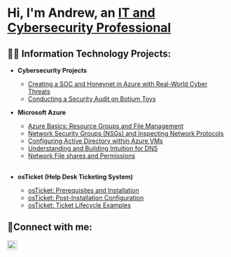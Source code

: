 <h1>Hi, I'm Andrew, an <a href="https://www.linkedin.com/in/andrew-khun/">IT and Cybersecurity Professional</a></h1>

<h2>👨‍💻 Information Technology Projects:</h2>

- <b>Cybersecurity Projects</b>
  - [Creating a SOC and Honeynet in Azure with Real-World Cyber Threats](https://github.com/andrewkhun/Azure-Honeynet-SOC)
  - [Conducting a Security Audit on Botium Toys](https://github.com/andrewkhun/Botium-Toys-Audit)
  
- <b>Microsoft Azure</b>
  - [Azure Basics: Resource Groups and File Management](https://github.com/andrewkhun/azure-basics)
  - [Network Security Groups (NSGs) and Inspecting Network Protocols](https://github.com/andrewkhun/azure-network-protocols)
  - [Configuring Active Directory within Azure VMs](https://github.com/andrewkhun/configure-ad)
  - [Understanding and Building Intuition for DNS](https://github.com/andrewkhun/understanding-dns)
  - [Network File shares and Permissions](https://github.com/andrewkhun/network-file-shares)</br></br>
- <b>osTicket (Help Desk Ticketing System)</b>
  - [osTicket: Prerequisites and Installation](https://github.com/andrewkhun/osticket-prereqs)
  - [osTicket: Post-Installation Configuration](https://github.com/andrewkhun/post-install-config)
  - [osTicket: Ticket Lifecycle Examples](https://github.com/andrewkhun/ticket-lifecycle)

<h2>🤳Connect with me:</h2>

[<img align="left" alt="Andrew Khun | LinkedIn" width="22px" src="https://cdn.jsdelivr.net/npm/simple-icons@v3/icons/linkedin.svg" />][linkedin]

[linkedin]: https://linkedin.com/in/andrew-khun
